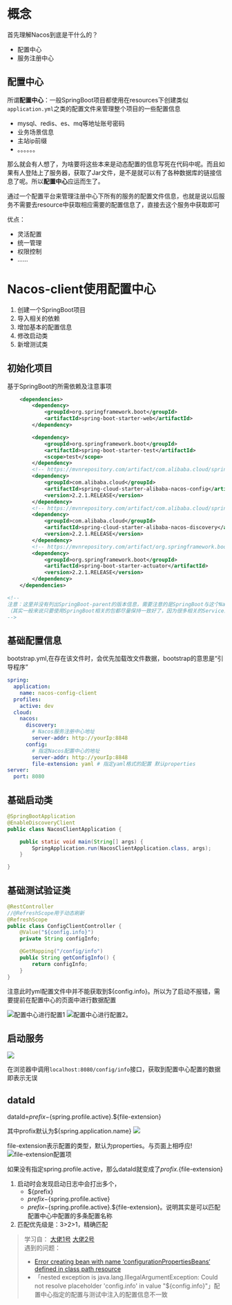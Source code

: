 # 概念

首先理解Nacos到底是干什么的？
+ 配置中心
+ 服务注册中心

## 配置中心
所谓**配置中心**：一般SpringBoot项目都使用在resources下创建类似`application.yml`之类的配置文件来管理整个项目的一些配置信息
+ mysql、redis、es、mq等地址账号密码
+ 业务场景信息
+ 主站ip前缀
+ 。。。。。。

那么就会有人想了，为啥要将这些本来是动态配置的信息写死在代码中呢。而且如果有人登陆上了服务器，获取了Jar文件，是不是就可以有了各种数据库的链接信息了呢。所以**配置中心**应运而生了。

通过一个配置平台来管理注册中心下所有的服务的配置文件信息，也就是说以后服务不需要去resource中获取相应需要的配置信息了，直接去这个服务中获取即可

优点：
+ 灵活配置
+ 统一管理
+ 权限控制
+ ......



# Nacos-client使用配置中心
1. 创建一个SpringBoot项目
2. 导入相关的依赖
3. 增加基本的配置信息
4. 修改启动类
5. 新增测试类

## 初始化项目

基于SpringBoot的所需依赖及注意事项
```xml
    <dependencies>
        <dependency>
            <groupId>org.springframework.boot</groupId>
            <artifactId>spring-boot-starter-web</artifactId>
        </dependency>

        <dependency>
            <groupId>org.springframework.boot</groupId>
            <artifactId>spring-boot-starter-test</artifactId>
            <scope>test</scope>
        </dependency>
        <!-- https://mvnrepository.com/artifact/com.alibaba.cloud/spring-cloud-starter-alibaba-nacos-config -->
        <dependency>
            <groupId>com.alibaba.cloud</groupId>
            <artifactId>spring-cloud-starter-alibaba-nacos-config</artifactId>
            <version>2.2.1.RELEASE</version>
        </dependency>
        <!-- https://mvnrepository.com/artifact/com.alibaba.cloud/spring-cloud-starter-alibaba-nacos-discovery -->
        <dependency>
            <groupId>com.alibaba.cloud</groupId>
            <artifactId>spring-cloud-starter-alibaba-nacos-discovery</artifactId>
            <version>2.2.1.RELEASE</version>
        </dependency>
        <!-- https://mvnrepository.com/artifact/org.springframework.boot/spring-boot-starter-actuator -->
        <dependency>
            <groupId>org.springframework.boot</groupId>
            <artifactId>spring-boot-starter-actuator</artifactId>
            <version>2.2.1.RELEASE</version>
        </dependency>
    </dependencies>

<!--
注意：这里并没有列出SpringBoot-parent的版本信息，需要注意的是SpringBoot与这个Nacos的版本需要保持一致
（其实一般来说只要使用SpringBoot相关的包都尽量保持一致好了，因为很多相关的Service的注入在多个Jar文件都有注入，保持一致防止触发多处实例化Bean的问题）
-->
```

## 基础配置信息

bootstrap.yml,在存在该文件时，会优先加载改文件数据，bootstrap的意思是“引导程序”
```yaml
spring:
  application:
    name: nacos-config-client
  profiles:
    active: dev
  cloud:
    nacos:
      discovery:
        # Nacos服务注册中心地址
        server-addr: http://yourIp:8848
      config:
        # 指定Nacos配置中心的地址
        server-addr: http://yourIp:8848
        file-extension: yaml # 指定yaml格式的配置 默认properties
server:
  port: 8080
```

## 基础启动类

```java
@SpringBootApplication
@EnableDiscoveryClient
public class NacosClientApplication {

    public static void main(String[] args) {
        SpringApplication.run(NacosClientApplication.class, args);
    }

}

```

## 基础测试验证类


```java
@RestController
//@RefreshScope用于动态刷新
@RefreshScope
public class ConfigClientController {
    @Value("${config.info}")
    private String configInfo;

    @GetMapping("/config/info")
    public String getConfigInfo() {
        return configInfo;
    }
}
```

注意此时yml配置文件中并不能获取到${config.info}。所以为了启动不报错，需要提前在配置中心的页面中进行数据配置

![配置中心进行配置1](https://raw.githubusercontent.com/coderymy/oss/main/uPic/TOGxdL.png)
![配置中心进行配置2](https://raw.githubusercontent.com/coderymy/oss/main/uPic/nXJufi.png)。

## 启动服务
![](https://raw.githubusercontent.com/coderymy/oss/main/uPic/TMgnMT.png)

在浏览器中调用`localhost:8080/config/info`接口，获取到配置中心配置的数据即表示无误





## dataId

dataId=${prefix}-${spring.profile.active}.${file-extension}

其中profix默认为${spring.application.name}
![](https://raw.githubusercontent.com/coderymy/oss/main/uPic/SYLGaT.png)

file-extension表示配置的类型，默认为properties。与页面上相呼应!![file-extension配置项](https://raw.githubusercontent.com/coderymy/oss/main/uPic/lZNIIQ.png)

如果没有指定spring.profile.active，那么dataId就变成了${profix}.${file-extension}

1. 启动时会发现启动日志中会打出多个，
    + ${prefix}
    + ${prefix}-${spring.profile.active}
    + ${prefix}-${spring.profile.active}.${file-extension}。说明其实是可以匹配配置中心中配置的多条配置名称
2. 匹配优先级是：3>2>1，精确匹配







> 学习自：
> [大佬1号](https://sutianxin.top/posts/87309235.html)
> [大佬2号](https://blog.csdn.net/qq_32352777/article/details/86560333)<br/>
> 遇到的问题：
> + [Error creating bean with name ‘configurationPropertiesBeans‘ defined in class path resource](https://blog.csdn.net/zlbdmm/article/details/111202052)
> + 「nested exception is java.lang.IllegalArgumentException: Could not resolve placeholder 'config.info' in value "${config.info}"」配置中心指定的配置与测试中注入的配置信息不一致